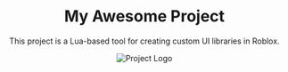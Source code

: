 <div align="center">

# My Awesome Project

This project is a Lua-based tool for creating custom UI libraries in Roblox.

<img src="https://via.placeholder.com/150" alt="Project Logo">

</div>
